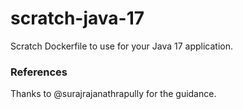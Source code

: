 # scratch-java-17
Scratch Dockerfile to use for your Java 17 application.

### References
Thanks to @surajrajanathrapully for the guidance.
